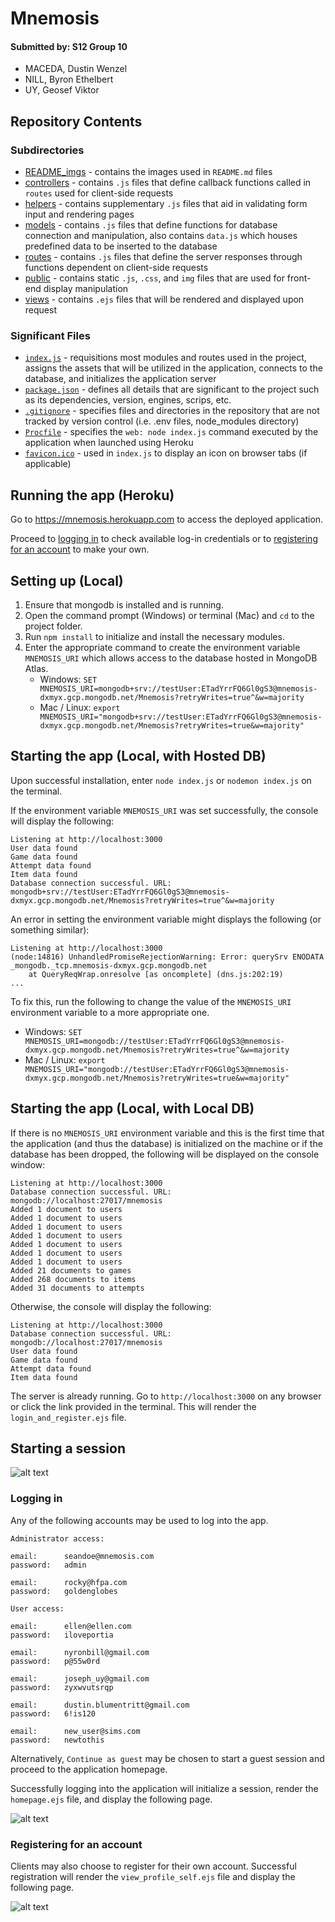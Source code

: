 # **Mnemosis**

#### __Submitted by: S12 Group 10__
- MACEDA, Dustin Wenzel
- NILL, Byron Ethelbert
- UY, Geosef Viktor

## **Repository Contents**

### Subdirectories
- [README_imgs](https://github.com/ccapdev1920T2/s12g10/tree/Phase_3/README_imgs) - contains the images used in `README.md` files
- [controllers](https://github.com/ccapdev1920T2/s12g10/tree/Phase_3/controllers) - contains `.js` files that define callback functions called in `routes` used for client-side requests
- [helpers](https://github.com/ccapdev1920T2/s12g10/tree/Phase_3/helpers) - contains supplementary `.js` files that aid in validating form input and rendering pages
- [models](https://github.com/ccapdev1920T2/s12g10/tree/Phase_3/models) - contains `.js` files that define functions for database connection and manipulation, also contains `data.js` which houses predefined data to be inserted to the database
- [routes](https://github.com/ccapdev1920T2/s12g10/tree/Phase_3/routes) - contains `.js` files that define the server responses through functions dependent on client-side requests
- [public](https://github.com/ccapdev1920T2/s12g10/tree/Phase_3/public) - contains static `.js`, `.css`, and `img` files that are used for front-end display manipulation
- [views](https://github.com/ccapdev1920T2/s12g10/tree/Phase_3/views) - contains `.ejs` files that will be rendered and displayed upon request

### Significant Files
- [`index.js`](https://github.com/ccapdev1920T2/s12g10/blob/Phase_3/index.js) - requisitions most modules and routes used in the project, assigns the assets that will be utilized in the application, connects to the database, and initializes the application server
- [`package.json`](https://github.com/ccapdev1920T2/s12g10/blob/Phase_3/package.json) - defines all details that are significant to the project such as its dependencies, version, engines, scrips, etc.
- [`.gitignore`](https://github.com/ccapdev1920T2/s12g10/blob/Phase_3/.gitignore) - specifies files and directories in the repository that are not tracked by version control (i.e. .env files, node_modules directory)
- [`Procfile`](https://github.com/ccapdev1920T2/s12g10/blob/Phase_3/Procfile) - specifies the `web: node index.js` command executed by the application when launched using Heroku
- [`favicon.ico`](https://raw.githubusercontent.com/ccapdev1920T2/s12g10/Phase_3/favicon.ico) - used in `index.js` to display an icon on browser tabs (if applicable)

## **Running the app (Heroku)**
Go to https://mnemosis.herokuapp.com to access the deployed application. 

Proceed to [logging in](#logging-in) to check available log-in credentials or to [registering for an account](#registering-for-an-account) to make your own.

## **Setting up (Local)**
1. Ensure that mongodb is installed and is running.
2. Open the command prompt (Windows) or terminal (Mac) and `cd` to the project folder.
3. Run `npm install` to initialize and install the necessary modules.
4. Enter the appropriate command to create the environment variable `MNEMOSIS_URI` which allows access to the database hosted in MongoDB Atlas.
   - Windows: `SET MNEMOSIS_URI=mongodb+srv://testUser:ETadYrrFQ6Gl0gS3@mnemosis-dxmyx.gcp.mongodb.net/Mnemosis?retryWrites=true^&w=majority`
   - Mac / Linux: `export MNEMOSIS_URI="mongodb+srv://testUser:ETadYrrFQ6Gl0gS3@mnemosis-dxmyx.gcp.mongodb.net/Mnemosis?retryWrites=true&w=majority"`

## **Starting the app (Local, with Hosted DB)**
Upon successful installation, enter `node index.js` or `nodemon index.js` on the terminal. 

If the environment variable `MNEMOSIS_URI` was set successfully, the console will display the following:
```
Listening at http://localhost:3000
User data found
Game data found
Attempt data found
Item data found
Database connection successful. URL: mongodb+srv://testUser:ETadYrrFQ6Gl0gS3@mnemosis-dxmyx.gcp.mongodb.net/Mnemosis?retryWrites=true^&w=majority
``` 

An error in setting the environment variable might displays the following (or something similar):
```
Listening at http://localhost:3000
(node:14816) UnhandledPromiseRejectionWarning: Error: querySrv ENODATA _mongodb._tcp.mnemosis-dxmyx.gcp.mongodb.net
    at QueryReqWrap.onresolve [as oncomplete] (dns.js:202:19)
...
```
To fix this, run the following to change the value of the `MNEMOSIS_URI` environment variable to a more appropriate one.
 - Windows: `SET MNEMOSIS_URI=mongodb://testUser:ETadYrrFQ6Gl0gS3@mnemosis-dxmyx.gcp.mongodb.net/Mnemosis?retryWrites=true^&w=majority`
 - Mac / Linux: `export MNEMOSIS_URI="mongodb://testUser:ETadYrrFQ6Gl0gS3@mnemosis-dxmyx.gcp.mongodb.net/Mnemosis?retryWrites=true&w=majority"` 

## **Starting the app (Local, with Local DB)**
If there is no `MNEMOSIS_URI` environment variable and this is the first time that the application (and thus the database) is initialized on the machine or if the database has been dropped, the following will be displayed on the console window:
```
Listening at http://localhost:3000
Database connection successful. URL: mongodb://localhost:27017/mnemosis
Added 1 document to users
Added 1 document to users
Added 1 document to users
Added 1 document to users
Added 1 document to users
Added 1 document to users
Added 1 document to users
Added 21 documents to games
Added 268 documents to items
Added 31 documents to attempts
``` 
Otherwise, the console will display the following:
```
Listening at http://localhost:3000
Database connection successful. URL: mongodb://localhost:27017/mnemosis
User data found
Game data found
Attempt data found
Item data found
``` 

The server is already running. Go to `http://localhost:3000` on any browser or click the link provided in the terminal. 
This will render the `login_and_register.ejs` file.

## **Starting a session**
![alt text](./README_imgs/login.png "Login Page")
### Logging in

Any of the following accounts may be used to log into the app.
```
Administrator access:

email:      seandoe@mnemosis.com
password:   admin

email:      rocky@hfpa.com
password:   goldenglobes
```
```
User access:

email:      ellen@ellen.com
password:   iloveportia

email:      nyronbill@gmail.com
password:   p@55w0rd

email:      joseph_uy@gmail.com
password:   zyxwvutsrqp

email:      dustin.blumentritt@gmail.com
password:   6!is120

email:      new_user@sims.com
password:   newtothis
```

Alternatively, `Continue as guest` may be chosen to start a guest session and proceed to the application homepage.

Successfully logging into the application will initialize a session, render the `homepage.ejs` file, and display the following page.

![alt text](./README_imgs/homepage.png "Homepage")

### **Registering for an account**

Clients may also choose to register for their own account. Successful registration will render the `view_profile_self.ejs` file and display the following page.

![alt text](./README_imgs/profile.png "Profile")

